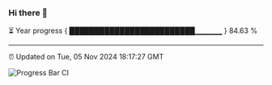 ### Hi there 👋

⏳ Year progress { █████████████████████████▁▁▁▁▁ } 84.63 %

---

⏰ Updated on Tue, 05 Nov 2024 18:17:27 GMT

![Progress Bar CI](https://github.com/liununu/liununu/workflows/Progress%20Bar%20CI/badge.svg)
